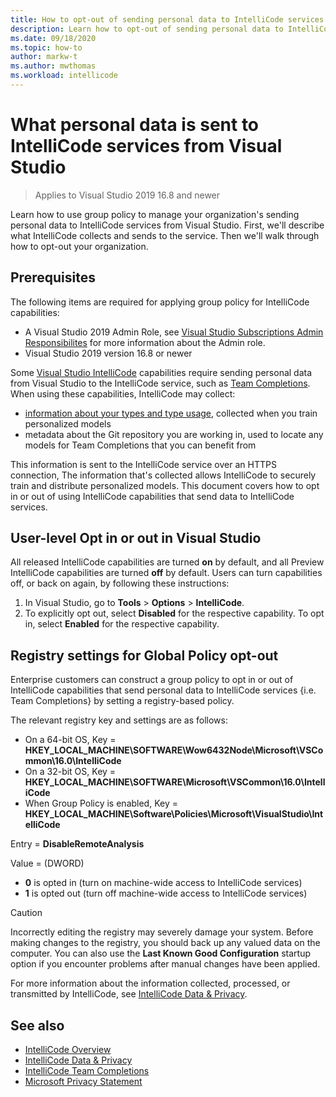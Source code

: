 ```yaml
---
title: How to opt-out of sending personal data to IntelliCode services from Visual Studio
description: Learn how to opt-out of sending personal data to IntelliCode services in Visual Studio.
ms.date: 09/18/2020
ms.topic: how-to
author: markw-t
ms.author: mwthomas
ms.workload: intellicode
---
```

# What personal data is sent to IntelliCode services from Visual Studio

> Applies to Visual Studio 2019 16.8 and newer

Learn how to use group policy to manage your organization's sending personal data to IntelliCode services from Visual Studio. First,
we'll describe what IntelliCode collects and sends to the service. Then we'll walk
through how to opt-out your organization.

## Prerequisites

The following items are required for applying group policy for IntelliCode capabilities:

- A Visual Studio 2019 Admin Role, see [Visual Studio Subscriptions Admin Responsibilites](https://docs.microsoft.com/visualstudio/subscriptions/admin-responsibilities?view=vs-2019) for more information about the Admin role.
- Visual Studio 2019 version 16.8 or newer

Some [Visual Studio IntelliCode](https://aka.ms/intellicode) capabilities require sending personal data from Visual Studio to the IntelliCode service, such as [Team Completions](https://aka.ms/vsic-teamcompletions). When using these capabilities, IntelliCode may collect: 

- [information about your types and type usage](https://aka.ms/vsic/data-and-privacy), collected when you train personalized models
- metadata about the Git repository you are working in, used to locate any models for Team Completions that you can benefit from

This information is sent to the IntelliCode service over an HTTPS connection, The information that's collected allows IntelliCode to securely train and distribute personalized models. This document covers how to opt in or out of using IntelliCode capabilities that send data to IntelliCode services.
## User-level Opt in or out in Visual Studio
All released IntelliCode capabilities are turned **on** by default, and all Preview IntelliCode capabilities are turned **off** by default. Users can turn capabilities off, or back on again, by following these instructions:

1. In Visual Studio, go to **Tools** > **Options** > **IntelliCode**.
1. To explicitly opt out, select **Disabled** for the respective capability. To opt in, select **Enabled** for the respective capability.


## Registry settings for Global Policy opt-out

Enterprise customers can construct a group policy to opt in or out of IntelliCode capabilities that send personal data to IntelliCode services {i.e. Team Completions} by setting a registry-based policy.

The relevant registry key and settings are as follows:

- On a 64-bit OS, Key = **HKEY_LOCAL_MACHINE\SOFTWARE\Wow6432Node\Microsoft\VSCommon\16.0\IntelliCode**
- On a 32-bit OS, Key = **HKEY_LOCAL_MACHINE\SOFTWARE\Microsoft\VSCommon\16.0\IntelliCode**
- When Group Policy is enabled, Key = **HKEY_LOCAL_MACHINE\Software\Policies\Microsoft\VisualStudio\IntelliCode**


Entry = **DisableRemoteAnalysis**

Value = (DWORD)

- **0** is opted in (turn on machine-wide access to IntelliCode services)
- **1** is opted out (turn off machine-wide access to IntelliCode services)

> [!CAUTION]
> Incorrectly editing the registry may severely damage your system. Before making changes to the registry, you should back up any valued data on the computer. You can also use the **Last Known Good Configuration** startup option if you encounter problems after manual changes have been applied.

For more information about the information collected, processed, or transmitted by IntelliCode, see [IntelliCode Data & Privacy](https://docs.microsoft.com/visualstudio/intellicode/custom-models#data-and-privacy).

## See also
* [IntelliCode Overview](https://aka.ms/intellicode)
* [IntelliCode Data & Privacy](https://aka.ms/vsic/data-and-privacy)
* [IntelliCode Team Completions](https://aka.ms/vsic-teamcompletions)
* [Microsoft Privacy Statement](https://privacy.microsoft.com/privacystatement)
